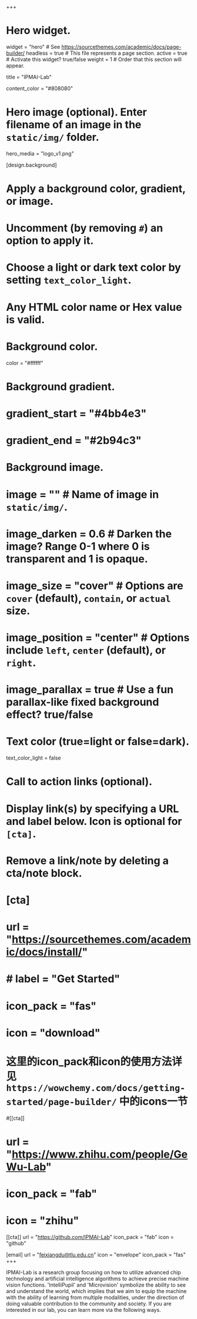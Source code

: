 +++
# Hero widget.
widget = "hero"  # See https://sourcethemes.com/academic/docs/page-builder/
headless = true  # This file represents a page section.
active = true  # Activate this widget? true/false
weight = 1  # Order that this section will appear.

title = "IPMAI-Lab"

content_color = "#808080"

# Hero image (optional). Enter filename of an image in the `static/img/` folder.
hero_media = "logo_v1.png"

[design.background]
  # Apply a background color, gradient, or image.
  #   Uncomment (by removing `#`) an option to apply it.
  #   Choose a light or dark text color by setting `text_color_light`.
  #   Any HTML color name or Hex value is valid.

  # Background color.
  color = "#ffffff"

  # Background gradient.
  # gradient_start = "#4bb4e3"
  # gradient_end = "#2b94c3"
  
  # Background image.
  # image = ""  # Name of image in `static/img/`.
  # image_darken = 0.6  # Darken the image? Range 0-1 where 0 is transparent and 1 is opaque.
  # image_size = "cover"  #  Options are `cover` (default), `contain`, or `actual` size.
  # image_position = "center"  # Options include `left`, `center` (default), or `right`.
  # image_parallax = true  # Use a fun parallax-like fixed background effect? true/false
  
  # Text color (true=light or false=dark).
  text_color_light = false

# Call to action links (optional).
#   Display link(s) by specifying a URL and label below. Icon is optional for `[cta]`.
#   Remove a link/note by deleting a cta/note block.
# [cta]
#    url = "https://sourcethemes.com/academic/docs/install/"
#    # label = "Get Started"
#    icon_pack = "fas"
#    icon = "download"
# 这里的icon_pack和icon的使用方法详见`https://wowchemy.com/docs/getting-started/page-builder/` 中的icons一节
#[[cta]]
#  url = "https://www.zhihu.com/people/GeWu-Lab"
#  icon_pack = "fab"
#  icon = "zhihu"
  
[[cta]]
  url = "https://github.com/IPMAI-Lab"
  icon_pack = "fab"
  icon = "github"

[email]
  url = "feixiangdu@tlu.edu.cn"
  icon = "envelope"
  icon_pack = "fas"
+++

IPMAI-Lab is a research group focusing on how to utilize advanced chip technology and artificial intelligence algorithms to achieve precise machine vision functions. 'IntelliPupil' and 'Microvision' symbolize the ability to see and understand the world, which implies that we aim to equip the machine with the ability of learning from multiple modalities, under the direction of doing valuable contribution to the community and society. If you are interested in our lab, you can learn more via the following ways.